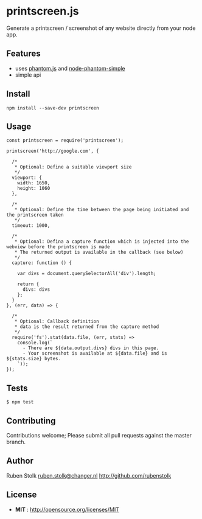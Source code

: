 # printscreen.js

Generate a printscreen / screenshot of any website directly from your node app.

## Features

 - uses [phantom.js](https://www.npmjs.com/package/phantomjs-prebuilt) and [node-phantom-simple](https://www.npmjs.com/package/node-phantom-simple)
 - simple api

## Install

`npm install --save-dev printscreen`

## Usage

```
const printscreen = require('printscreen');

printscreen('http://google.com', {

  /*
   * Optional: Define a suitable viewport size
   */
  viewport: {
    width: 1650,
    height: 1060
  },

  /*
   * Optional: Define the time between the page being initiated and the printscreen taken
   */
  timeout: 1000,

  /*
   * Optional: Defina a capture function which is injected into the webview before the printscreen is made
   * The returned output is available in the callback (see below)
   */
  capture: function () {

    var divs = document.querySelectorAll('div').length;

    return {
      divs: divs
    };
  }
}, (err, data) => {

  /*
   * Optional: Callback definition
   * data is the result returned from the capture method
   */
  require('fs').stat(data.file, (err, stats) =>
    console.log(`
      - There are ${data.output.divs} divs in this page.
      - Your screenshot is available at ${data.file} and is ${stats.size} bytes.
    `));
});
```

## Tests

```
$ npm test
```

## Contributing

Contributions welcome; Please submit all pull requests against the master branch.

## Author

Ruben Stolk <ruben.stolk@changer.nl> http://github.com/rubenstolk

## License

 - **MIT** : http://opensource.org/licenses/MIT

